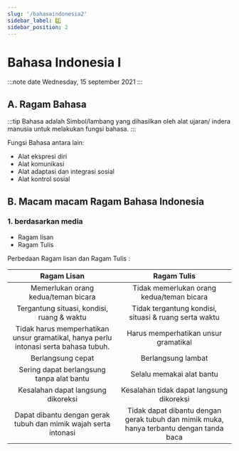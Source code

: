 ```yaml
---
slug: '/bahasaindonesia2'
sidebar_label: 2️⃣
sidebar_position: 2
---
```


# Bahasa Indonesia I
:::note date
Wednesday, 15 september 2021
:::

## A. Ragam Bahasa
:::tip Bahasa adalah
Simbol/lambang yang dihasilkan oleh alat ujaran/ indera manusia untuk melakukan fungsi bahasa.
:::

Fungsi Bahasa antara lain:
- Alat ekspresi diri
- Alat komunikasi
- Alat adaptasi dan integrasi sosial
- Alat kontrol sosial

## B. Macam macam Ragam Bahasa Indonesia
### 1. berdasarkan media
- Ragam lisan
- Ragam Tulis

Perbedaan Ragam lisan dan Ragam Tulis :

|                                     Ragam   Lisan                                      |                                         Ragam Tulis                                         |
| :------------------------------------------------------------------------------------: | :-----------------------------------------------------------------------------------------: |
|                          Memerlukan orang kedua/teman bicara                           |                         Tidak   memerlukan orang kedua/teman bicara                         |
|                       Tergantung situasi, kondisi, ruang & waktu                       |                   Tidak   tergantung kondisi, situasi & ruang serta waktu                   |
| Tidak harus memperhatikan unsur gramatikal, hanya perlu intonasi   serta bahasa tubuh. |                           Harus   memperhatikan unsur gramatikal                            |
|                                  Berlangsung   cepat                                   |                                    Berlangsung   lambat                                     |
|                       Sering dapat berlangsung tanpa alat bantu                        |                                 Selalu   memakai alat bantu                                 |
|                           Kesalahan dapat langsung dikoreksi                           |                         Kesalahan   tidak dapat langsung dikoreksi                          |
|            Dapat dibantu dengan gerak tubuh dan mimik wajah serta intonasi             | Tidak   dapat dibantu dengan gerak tubuh dan mimik muka, hanya terbantu dengan tanda   baca |

